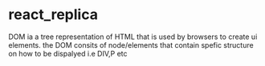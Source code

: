 # react_replica
DOM ia a tree representation of HTML that is used by browsers to create ui elements.
the DOM consits of node/elements that contain spefic structure on how to be dispalyed i.e DIV,P etc

